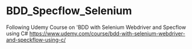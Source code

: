 # BDD_Specflow_Selenium
Following Udemy Course on 'BDD with Selenium Webdriver and Specflow using C#
https://www.udemy.com/course/bdd-with-selenium-webdriver-and-speckflow-using-c/
